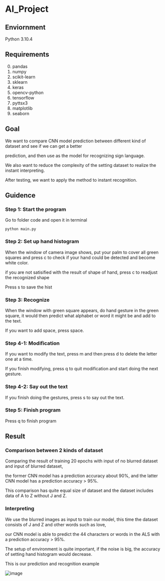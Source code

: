 # AI_Project

## Enviornment
Python 3.10.4

## Requirements
0. pandas
1. numpy
2. scikit-learn
3. sklearn
4. keras
5. opencv-python
6. tensorflow
7. pyttsx3
8. matplotlib
9. seaborn

## Goal
We want to compare CNN model prediction between different kind of dataset and see if we can get a better 

prediction, and then use as the model for recognizing sign language. 

We also want to reduce the complexity of the setting dataset to realize the instant interpreting. 

After testing, we want to apply the method to instant recognition.

## Guidence

### Step 1: Start the program
Go to folder code and open it in terminal

`python main.py`  
  
### Step 2: Set up hand histogram
When the window of camera image shows, put your palm to cover all green squares and press c to check if your hand could be detected and become white color.

if you are not satisified with the result of shape of hand, press c to readjust the recognized shape

Press s to save the hist

### Step 3: Recognize
When the window with green square appears, do hand gesture in the green square, it would then predict what alphabet or word it might be and add to the text.

If you want to add space, press space.

### Step 4-1: Modification
If you want to modify the text, press m and then press d to delete the letter one at a time. 

If you finish modifying, press q to quit modification and start doing the next gesture.

### Step 4-2: Say out the text
If you finish doing the gestures, press s to say out the text.

### Step 5: Finish program
Press q to finish program

## Result
### Comparison between 2 kinds of dataset
Comparing the result of training 20 epochs with input of no blurred dataset and input of blurred dataset,

the former CNN model has a prediction accuracy about 90%, and the latter CNN model has a prediction accuracy > 95%.

This comparison has quite equal size of dataset and the dataset includes data of A to Z without J and Z.

### Interpreting
We use the blurred images as input to train our model, this time the dataset consists of J and Z and other words such as love, 

our CNN model is able to predict the 44 characters or words in the ALS with a prediction accuracy > 95%.

The setup of environment is quite important, if the noise is big, the accuracy of setting hand histogram would decrease.

This is our prediction and recognition example

![image](https://user-images.githubusercontent.com/90640506/173620865-1212596d-c667-4a16-8598-2d53b2aa9e42.png)

